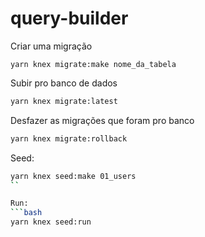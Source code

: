 # query-builder

Criar uma migração 
```
yarn knex migrate:make nome_da_tabela
```

Subir pro banco de dados
```bash
yarn knex migrate:latest
```
Desfazer as migrações que foram pro banco 
```bash
yarn knex migrate:rollback
```


Seed:
```bash
yarn knex seed:make 01_users
``

Run:
```bash
yarn knex seed:run
```
